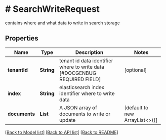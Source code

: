 # # SearchWriteRequest
contains where and what data to write in search storage

## Properties 


Name | Type | Description | Notes
------------ | ------------- | ------------- | -------------
**tenantId**| **String** | tenant id data identifier where to write data [#DOCGENBUG REQUIRED FIELD]  | [optional]
**index**| **String** | elasticsearch index identifier where to write data  |
**documents**| **List<String>** | A JSON array of documents to write or update  | [default to new ArrayList<>()]


[[Back to Model list]](../../README.md#models) [[Back to API list]](../../README.md#endpoints) [[Back to README]](../../README.md)

